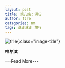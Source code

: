 ```yaml
---
layout: post
title: 第八站：满归
author: fire
categories: nm 
tags: 说走就走 旅行
---
```


![title](http://image.sideproject.cn/title/title_131.jpg){:class="image-title"}

**哈尔滨**


---Read More---
